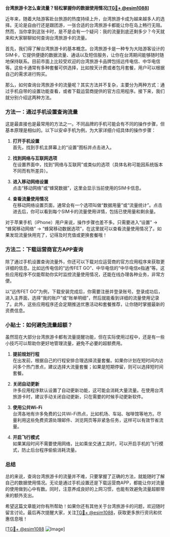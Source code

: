 **台湾旅游卡怎么查流量？轻松掌握你的数据使用情况[[TG💪+ @esim1088](https://t.me/s/esim1088)]**

近年来，随着大陆游客赴台旅游的热度持续上升，台湾旅游卡成为越来越多人的选择。无论是自由行还是跟团游，一张合适的台湾旅游卡都能让你在岛上畅行无阻。然而，当你拿到这张卡时，是不是会有一个疑问：我的流量到底还剩多少？今天就来和大家聊聊如何查询台湾旅游卡的流量。

首先，我们得了解台湾旅游卡的基本概念。台湾旅游卡是一种专为大陆游客设计的SIM卡，它提供便捷的数据流量、通话以及短信服务，让你在台湾期间能够随时随地保持联系。目前市面上比较受欢迎的台湾旅游卡品牌包括远传电信、中华电信等。这些卡通常有多种套餐可供选择，比如按天计费或者包月套餐，用户可以根据自己的需求进行购买。

那么，如何查询台湾旅游卡的流量呢？其实方法并不复杂，主要分为两种方式：通过手机自带的设置功能查看，或者下载运营商提供的官方应用程序。接下来，我们就分别介绍这两种方法。

### 方法一：通过手机设置查询流量

这是最直接也是最常用的方法之一。不同品牌的手机可能会有不同的操作步骤，但基本原理是相似的。以下以安卓手机为例，为大家详细介绍具体的操作步骤：

1. **打开手机设置**  
   首先，找到手机主屏幕上的“设置”图标并点击进入。

2. **找到网络与互联网选项**  
   在设置界面中，找到“网络与互联网”或类似的选项（具体名称可能因系统版本不同而有所差异）。

3. **进入移动网络设置**  
   点击“移动网络”或“蜂窝数据”，这里会显示当前使用的SIM卡信息。

4. **查看流量使用情况**  
   在移动网络设置页面，通常会有一个选项叫做“数据用量”或“流量统计”。点击进去后，你可以看到每个SIM卡的流量使用详情，包括已使用量和剩余量。

对于苹果手机（iPhone）用户来说，操作步骤也差不多。只需要进入“设置” -> “蜂窝移动网络” -> “蜂窝移动数据选项”，在这里就可以查看流量使用情况了。如果发现流量快用完了，记得及时充值或更换套餐哦！

### 方法二：下载运营商官方APP查询

除了通过手机设置查询流量外，你还可以下载对应运营商的官方应用程序来获取更详细的信息。比如远传电信的“远传FET GO”、中华电信的“中华电信e指通”等。这些应用程序不仅能帮助你实时监控流量使用情况，还能在线办理各种业务，非常方便。

以“远传FET GO”为例，下载安装完成后，你需要注册并登录账号。登录成功后，进入主界面，选择“我的账户”或“账单明细”，然后就能看到详细的流量使用记录了。此外，这些应用程序还会定期推送优惠活动和套餐推荐，让你随时掌握最新的资费信息。

### 小贴士：如何避免流量超额？

虽然现在大部分台湾旅游卡都有流量提醒功能，但在实际使用过程中，还是有一些小技巧可以帮助你更好地管理流量，避免不必要的超额费用。

1. **提前规划行程**  
   在出发前，根据自己的行程安排合理选择流量套餐。如果你计划在短时间内访问多个热门景点，建议选择大流量套餐；如果是短期停留，则可以选择短时间套餐。

2. **关闭自动更新**  
   许多应用程序默认设置了自动更新功能，这可能会消耗大量流量。在使用台湾旅游卡时，建议手动关闭自动更新，只在需要的时候手动更新软件。

3. **使用公共Wi-Fi**  
   台湾各地有许多免费的公共Wi-Fi热点，比如机场、车站、咖啡馆等地方。尽量利用这些免费资源处理邮件、浏览网页等非紧急任务，这样可以有效节省流量。

4. **开启飞行模式**  
   如果某段时间不需要使用网络，比如乘坐交通工具时，可以开启手机的飞行模式，防止后台程序偷偷消耗流量。

### 总结

总的来说，查询台湾旅游卡的流量并不难，只要掌握了正确的方法，就能随时了解自己的数据使用情况。无论是通过手机设置还是下载运营商APP，都能让你对流量的使用做到心中有数。同时，注意养成良好的上网习惯，也能有效避免流量超额带来的额外支出。

希望这篇文章能对你有所帮助！如果你还有其他关于台湾旅游卡的问题，欢迎随时留言讨论。最后再次提醒大家，关注[TG💪+ @esim1088](https://t.me/s/esim1088)，获取更多旅行资讯和优惠信息哦！

[[TG💪+ @esim1088](https://t.me/s/esim1088) ![Image](https://i.postimg.cc/4NQfJmqS/Snipaste-2025-05-13-00-14-12.png)]